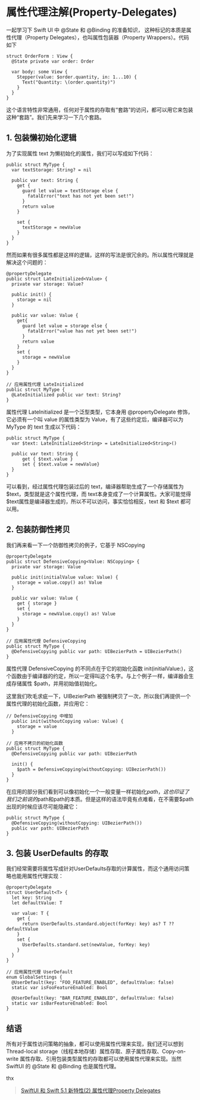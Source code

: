 # 属性代理注解(Property-Delegates)

一起学习下 Swift UI 中 @State 和 @Binding 的准备知识， 这种标记的本质是属性代理（Property Delegates），也叫属性包装器（Property Wrappers）。代码如下
```
struct OrderForm : View {
  @State private var order: Order
  
  var body: some View {
    Stepper(value: $order.quantity, in: 1...10) {
      Text("Quantity: \(order.quantity)")
    }
  }
}
```
这个语言特性非常通用，任何对于属性的存取有“套路”的访问，都可以用它来包装这种“套路”。我们先来学习一下几个套路。

## 1. 包装懒初始化逻辑
为了实现属性 text 为懒初始化的属性，我们可以写成如下代码：
```
public struct MyType {
  var textStorage: String? = nil
  
  public var text: String {
    get {
      guard let value = textStorage else {
        fatalError("text has not yet been set!")
      }
      return value
    }
    
    set {
      textStorage = newValue
    }
  }
}
```
然而如果有很多属性都是这样的逻辑，这样的写法是很冗余的。所以属性代理就是解决这个问题的：
```
@propertyDelegate
public struct LateInitialized<Value> {
  private var storage: Value?
  
  public init() {
    storage = nil
  }
  
  public var value: Value {
    get{
      guard let value = storage else {
        fatalError("value has not yet been set!")
      }
      return value
    }
    set {
      storage = newValue
    }
  }
}

// 应用属性代理 LateInitialized
public struct MyType {
  @LateInitialized public var text: String?
}
```
属性代理 LateInitialized 是一个泛型类型，它本身用 @propertyDelegate 修饰，它必须有一个叫 value 的属性类型为 Value，有了这些约定后，编译器可以为 MyType 的 text 生成以下代码：
```
public struct MyType {
  var $text: LateInitialized<String> = LateInitialized<String>()

  public var text: String {
      get { $text.value }
      set { $text.value = newValue}
  }
}
```
可以看到，经过属性代理包装过后的 text，编译器帮助生成了一个存储属性为 $text，类型就是这个属性代理，而 text本身变成了一个计算属性。大家可能觉得 $text属性是编译器生成的，所以不可以访问，事实恰恰相反，text 和 $text 都可以用。

## 2. 包装防御性拷贝
我们再来看一下一个防御性拷贝的例子，它基于 NSCopying
```
@propertyDelegate
public struct DefensiveCopying<Value: NSCopying> {
  private var storage: Value
  
  public init(initialValue value: Value) {
    storage = value.copy() as! Value
  }
  
  public var value: Value {
    get { storage }
    set {
      storage = newValue.copy() as! Value
    }
  }
}

// 应用属性代理 DefensiveCopying
public struct MyType {
  @DefensiveCopying public var path: UIBezierPath = UIBezierPath()
}
```
属性代理 DefensiveCopying 的不同点在于它的初始化函数 init(initialValue:)，这个函数由于编译器的约定，所以一定得叫这个名字。与上个例子一样，编译器会生成存储属性 $path，并用初始值初始化。

这里我们吹毛求疵一下，UIBezierPath 被强制拷贝了一次，所以我们再提供一个属性代理的初始化函数，并应用它：
```
// DefensiveCopying 中增加
  public init(withoutCopying value: Value) {
    storage = value
  }
  
// 应用不拷贝的初始化函数
public struct MyType {
  @DefensiveCopying public var path: UIBezierPath
  
  init() {
    $path = DefensiveCopying(withoutCopying: UIBezierPath())
  }
}
```
在应用的部分我们看到可以像初始化一个一般变量一样初始化$path，这也印证了我们之前说的$path和path的本质。但是这样的语法毕竟有点难看，在不需要$path 出现的时候应该尽可能隐藏它：
```
public struct MyType {
  @DefensiveCopying(withoutCopying: UIBezierPath())
  public var path: UIBezierPath
}
```
## 3. 包装 UserDefaults 的存取
我们经常需要将属性写成针对UserDefaults存取的计算属性，而这个通用访问策略也能用属性代理实现：
```
@propertyDelegate
struct UserDefault<T> {
  let key: String
  let defaultValue: T
  
  var value: T {
    get {
      return UserDefaults.standard.object(forKey: key) as? T ?? defaultValue
    }
    set {
      UserDefaults.standard.set(newValue, forKey: key)
    }
  }
}

// 应用属性代理 UserDefault
enum GlobalSettings {
  @UserDefault(key: "FOO_FEATURE_ENABLED", defaultValue: false)
  static var isFooFeatureEnabled: Bool
  
  @UserDefault(key: "BAR_FEATURE_ENABLED", defaultValue: false)
  static var isBarFeatureEnabled: Bool
}
```

## 结语
所有对于属性访问策略的抽象，都可以使用属性代理来实现，我们还可以想到 Thread-local storage（线程本地存储）属性存取、原子属性存取、Copy-on-write 属性存取、引用包装类型属性的存取都可以使用属性代理来实现。当然 SwiftUI 的 @State 和 @Binding 也是属性代理。

thx
> [SwiftUI 和 Swift 5.1 新特性(2) 属性代理Property Delegates](https://juejin.im/post/5cfcf51151882518e845c17c)
